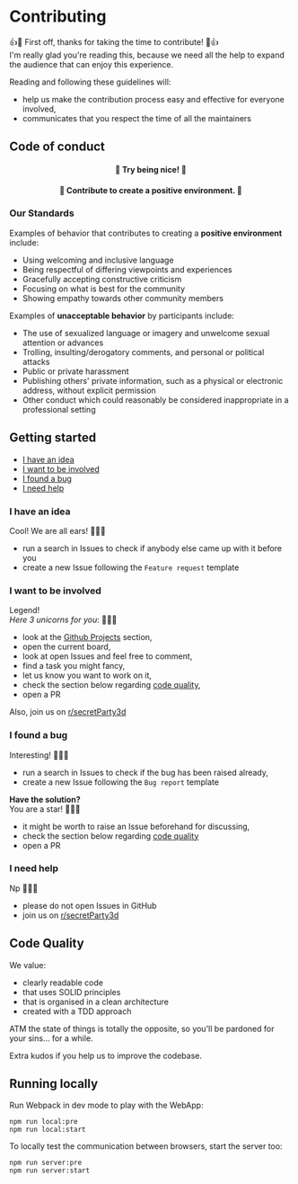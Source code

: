 # Contributing

:+1::tada: First off, thanks for taking the time to contribute! :tada::+1:  
I'm really glad you're reading this, because we need all the help to expand the audience that can enjoy this experience.

Reading and following these guidelines will:
 - help us make the contribution process easy and effective for everyone involved,
 - communicates that you respect the time of all the maintainers


## Code of conduct
<div align="center">
	<h4>🌈  Try being nice! 🌈 </h4>
	<h4>🦄  Contribute to create a positive environment. 🦄 </h4>
</div>


### Our Standards

Examples of behavior that contributes to creating a **positive environment**
include:

* Using welcoming and inclusive language
* Being respectful of differing viewpoints and experiences
* Gracefully accepting constructive criticism
* Focusing on what is best for the community
* Showing empathy towards other community members

Examples of **unacceptable behavior** by participants include:

* The use of sexualized language or imagery and unwelcome sexual attention or
advances
* Trolling, insulting/derogatory comments, and personal or political attacks
* Public or private harassment
* Publishing others' private information, such as a physical or electronic
  address, without explicit permission
* Other conduct which could reasonably be considered inappropriate in a
  professional setting

## Getting started
- [I have an idea](#i-have-an-idea)
- [I want to be involved](#i-want-to-be-involved)
- [I found a bug](#i-found-a-bug)
- [I need help](#i-need-help)

### I have an idea
Cool! We are all ears! 🦻🦻🦻  
- run a search in Issues to check if anybody else came up with it before you  
- create a new Issue following the `Feature request` template

### I want to be involved
Legend!  
_Here 3 unicorns for you_: 🦄🦄🦄
- look at the [Github Projects](https://github.com/mrenrich84/secret-party-online-3d-videochat/projects) section,
- open the current board,
- look at open Issues and feel free to comment,
- find a task you might fancy,
- let us know you want to work on it,
- check the section below regarding [code quality](#code-quality),
- open a PR

Also, join us on [r/secretParty3d](https://www.reddit.com/r/secretParty3d)

### I found a bug
Interesting! 🐞🐞🐞
- run a search in Issues to check if the bug has been raised already,
- create a new Issue following the `Bug report` template

**Have the solution?**  
You are a star! 🤩🤩🤩
- it might be worth to raise an Issue beforehand for discussing,
- check the section below regarding [code quality](#code-quality)
- open a PR

### I need help
Np  💪💪💪
- please do not open Issues in GitHub
- join us on [r/secretParty3d](https://www.reddit.com/r/secretParty3d)

## Code Quality
We value:
- clearly readable code
- that uses SOLID principles
- that is organised in a clean architecture
- created with a TDD approach

ATM the state of things is totally the opposite, so you'll be pardoned for your sins... for a while.  
  
Extra kudos if you help us to improve the codebase.

## Running locally
Run Webpack in dev mode to play with the WebApp:
```
npm run local:pre
npm run local:start
```

To locally test the communication between browsers, start the server too:
```
npm run server:pre
npm run server:start
```